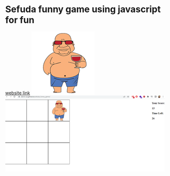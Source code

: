# Sefuda funny game using javascript for fun

[website link](https://tanvir-ux.github.io/sefuda_funny_game/)
![sefuda funny game](sefuda.png)
![screenshot](screenshot.png)



